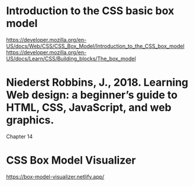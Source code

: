# Introduction to the CSS basic box model
https://developer.mozilla.org/en-US/docs/Web/CSS/CSS_Box_Model/Introduction_to_the_CSS_box_model
https://developer.mozilla.org/en-US/docs/Learn/CSS/Building_blocks/The_box_model

# Niederst Robbins, J., 2018. Learning Web design: a beginner’s guide to HTML, CSS, JavaScript, and web graphics.
Chapter 14

# CSS Box Model Visualizer
https://box-model-visualizer.netlify.app/